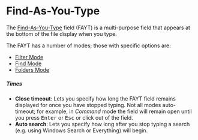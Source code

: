 # Find-As-You-Type

The [Find-As-You-Type](/Manual/basic_concepts/the_lister/find-as-you-type_field.md) field (FAYT) is a multi-purpose field that appears at the bottom of the file display when you type.

The FAYT has a number of modes; those with specific options are:

- [Filter Mode](/Manual/preferences/preferences_categories/filtering_and_sorting/find_as_you_type/filter_mode.md)
- [Find Mode](/Manual/preferences/preferences_categories/filtering_and_sorting/find_as_you_type/find_mode.md)
- [Folders Mode](/Manual/preferences/preferences_categories/filtering_and_sorting/find_as_you_type/folders_mode.md)

##### Times

- **Close timeout**: Lets you specify how long the FAYT field remains displayed for once you have stopped typing. Not all modes auto-timeout; for example, in *Command* mode the field will remain open until you press <kbd>Enter</kbd> or <kbd>Esc</kbd> or click out of the field.
- **Auto search**: Lets you specify how long after you stop typing a search (e.g. using Windows Search or Everything) will begin.
